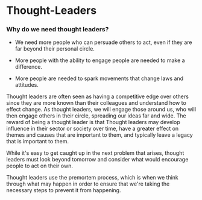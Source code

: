 # Thought-Leaders

### Why do we need thought leaders?

- We need more people who can persuade others to act, even if they are far beyond their personal circle.

- More people with the ability to engage people are needed to make a difference.

- More people are needed to spark movements that change laws and attitudes.


Thought leaders are often seen as having a competitive edge over others since they are more known than their colleagues and understand how to effect change. As thought leaders, we will engage those around us, who will then engage others in their circle, spreading our ideas far and wide. The reward of being a thought leader is that Thought leaders may develop influence in their sector or society over time, have a greater effect on themes and causes that are important to them, and typically leave a legacy that is important to them.


While it's easy to get caught up in the next problem that arises, thought leaders must look beyond tomorrow and consider what would encourage people to act on their own.

Thought leaders use the premortem process, which is when we think through what may happen in order to ensure that we're taking the necessary steps to prevent it from happening.

